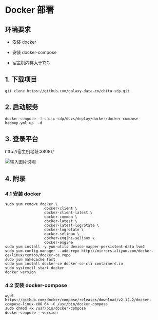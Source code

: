 # Docker 部署



## **环境要求**

- 安装 docker

- 安装 docker-compose

- 宿主机内存大于12G

  

## 1. 下载项目

```shell
git clone https://github.com/galaxy-data-cn/chitu-sdp.git
```

## 2. 启动服务

```shell
docker-compose -f chitu-sdp/docs/deploy/docker/docker-compose-hadoop.yml up  -d
```

<!--Tips：服务启动后大约等30s后再登录赤兔平台，因为启动的服务包含 hadoop 组件初始化比较慢-->

## 3. 登录平台

http://宿主机地址:38081/

![输入图片说明](/chitu-sdp-website/docs//docker/docker2.png)

## 4. 附录

### 4.1 安装 docker

```shell
sudo yum remove docker \
                  docker-client \
                  docker-client-latest \
                  docker-common \
                  docker-latest \
                  docker-latest-logrotate \
                  docker-logrotate \
                  docker-selinux \
                  docker-engine-selinux \
                  docker-engine
sudo yum install -y yum-utils device-mapper-persistent-data lvm2
sudo yum-config-manager --add-repo http://mirrors.aliyun.com/docker-ce/linux/centos/docker-ce.repo 
sudo yum makecache fast
sudo yum install docker-ce docker-ce-cli containerd.io
sudo systemctl start docker
docker version
```

### 4.2 安装 docker-compose

```shell
wget https://github.com/docker/compose/releases/download/v2.12.2/docker-compose-linux-x86_64 -O /usr/bin/docker-compose
sudo chmod +x /usr/bin/docker-compose
docker-compose --version
```
